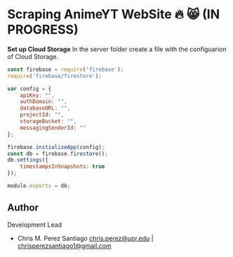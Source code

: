 # Scraping AnimeYT WebSite :fire: 😸 (IN PROGRESS)

**Set up Cloud Storage**
In the server folder create a file with the configuarion of Cloud Storage.

```javascript
const firebase = require('firebase');
require('firebase/firestore');

var config = {
    apiKey: "",
    authDomain: "",
    databaseURL: "",
    projectId: "",
    storageBucket: "",
    messagingSenderId: ""
};

firebase.initializeApp(config);
const db = firebase.firestore();
db.settings({
    timestampsInSnapshots: true
});

module.exports = db;
```

**Author**
-----------------
Development Lead

 - Chris M. Perez Santiago   chris.perez@upr.edu | chrisperezsantiago1@gmail.com
